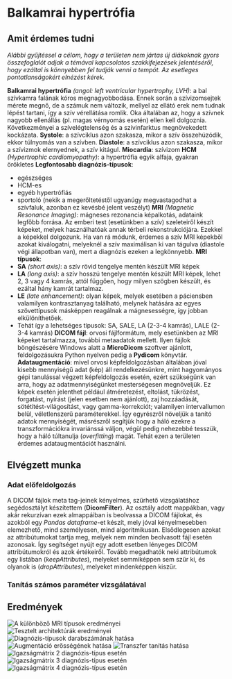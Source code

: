 # Balkamrai hypertrófia
## Amit érdemes tudni
*Alábbi gyűjtéssel a célom, hogy a területen nem jártas új diákoknak gyors összefoglalót adjak a témával kapcsolatos szakkifejezések jelentéséről, hogy ezáltal is könnyebben fel tudják venni a tempót.
Az esetleges pontatlanságokért elnézést kérek.*

**Balkamrai hypertrófia** *(angol: left ventricular hypertrophy, LVH)*: a bal szívkamra falának kóros megnagyobbodása. Ennek során a szívizomsejtek mérete megnő, de a számuk nem változik, mellyel az ellátó erek nem tudnak lépést tartani, így a szív vérellátása romlik. Oka általában az, hogy a szívnek nagyobb ellenállás (pl. magas vérnyomás esetén) ellen kell dolgoznia. Következményei a szívelégtelenség és a szívinfarktus megnövekedett kockázata.
**Systole**: a szívciklus azon szakasza, mikor a szív összehúzódik, ekkor túlnyomás van a szívben.
**Diastole**: a szívciklus azon szakasza, mikor a szívizmok elernyednek, a szív kitágul.
**Miocardia**: szívizom
**HCM** *(Hypertrophic cardiomyopathy)*: a hypertrófia egyik alfaja, gyakran örökletes
**Legfontosabb diagnózis-típusok**:
- egészséges
- HCM-es
- egyéb hypertrófiás
- sportoló (nekik a megerőltetéstől ugyanúgy megvastagodhat a szívfaluk, azonban ez kevésbé jelent veszélyt)
**MRI** *(Magnetic Resonance Imaging)*: mágneses rezonancia képalkotás, adataink legfőbb forrása. Az emberi test (esetünkben a szív) szeleteiről készít képeket, melyek használhatóak annak térbeli rekonstrukciójára. Ezekkel a képekkel dolgozunk. Ha van rá módunk, érdemes a szív MRI képekből azokat kiválogatni, melyeknél a szív maximálisan ki van tágulva (diastole végi állapotban van), mert a diagnózis ezeken a legkönnyebb.
**MRI típusok**:
 - **SA** *(short axis)*: a szív rövid tengelye mentén készült MRI képek
 - **LA** *(long axis)*: a szív hosszú tengelye mentén készült MRI képek, lehet 2, 3 vagy 4 kamrás, attól függően, hogy milyen szögben készült, és ezáltal hány kamrát tartalmaz.
 - **LE** *(late enhancement)*: olyan képek, melyek esetében a páciensben valamilyen kontrasztanyag található, melynek hatására az egyes szövettípusok másképpen reagálnak a mágnesességre, így jobban elkülöníthetőek.
 - Tehát így a lehetséges típusok: SA, SALE, LA (2-3-4 kamrás), LALE (2-3-4 kamrás)
**DICOM fájl**: orvosi fájlformátum, mely esetünkben az MRI képeket tartalmazza, további metaadatok mellett. Ilyen fájlok böngészésére Windows alatt a **MicroDicom** szoftver ajánlott, feldolgozásukra Python nyelven pedig a **Pydicom** könyvtár.
**Adataugmentáció**: mivel orvosi képfeldolgozásban általában jóval kisebb mennyiségű adat (kép) áll rendelkezésünkre, mint hagyományos gépi tanulással végzett képfeldolgozás esetén, ezért szükségünk van arra, hogy az adatmennyiségünket mesterségesen megnöveljük. Ez képek esetén jelenthet például átméretezést, eltolást, tükrözést, forgatást, nyírást (jelen esetben nem ajánlott), zaj hozzáadását, sötétítést-világosítást, vagy gamma-korrekciót; valamilyen intervallumon belül, véletlenszerű paraméterekkel. Így egyrészről növeljük a tanító adatok mennyiségét, másrészről segítjük hogy a háló ezekre a transzformációkra invariánssá váljon, végül pedig nehezebbé tesszük, hogy a háló túltanulja (*overfitting*) magát. Tehát ezen a területen érdemes adataugmentációt használni.

## Elvégzett munka
### Adat előfeldolgozás
A DICOM fájlok meta tag-jeinek kényelmes, szűrhető vizsgálatához segédosztályt készítettem (**DicomFilter**). Az osztály adott mappákban, vagy akár rekurzívan ezek almappáiban is beolvassa a DICOM fájlokat, és azokból egy *Pandas dataframe*-et készít, mely jóval kényelmesebben elemezhető, mind személyesen, mind algoritmikusan. Elsődlegesen azokat az attribútumokat tartja meg, melyek nem minden beolvasott fájl esetén azonosak. Így segítséget nyújt egy adott esetben lényeges DICOM attribútumokról és azok értékeiről. Tovább megadhatók neki attribútumok egy listában (*keepAttributes*), melyeket semmiképpen sem szűr ki, és olyanok is (*dropAttributes*), melyeket mindenképpen kiszűr.

### Tanítás számos paraméter vizsgálatával
## Eredmények
![A különböző MRI típusok eredményei](https://drive.google.com/uc?id=1J_I68Emaovwy_hPA4spbtwKia4eONsXK)
![Tesztelt architektúrák eredményei](https://drive.google.com/uc?id=1PH1IXDVlzogiw6ux3fsFJiQrRe6SQdpR)
![Diagnózis-típusok darabszámának hatása](https://drive.google.com/uc?id=1rwVJWd8SELf58aX9uo-neXOUipA5niVD)
![Augmentáció erősségének hatása](https://drive.google.com/uc?id=1NX08cheZ7MQrIpaSaYflzWx03xZ3yA8F)
![Transzfer tanítás hatása](https://drive.google.com/uc?id=1S0lVBqgr3I_aTN2-XE7Xg9BdzVn-fd0Q)
![Igazságmátrix 2 diagnózis-típus esetén](https://drive.google.com/uc?id=1qe7KHs09CTciAe9_BcAHO8X_6JCEm2jI)
![Igazságmátrix 3 diagnózis-típus esetén](https://drive.google.com/uc?id=17YijzBWUhsl7yXufsc2egqRe4XVTTSkI)
![Igazságmátrix 4 diagnózis-típus esetén](https://drive.google.com/uc?id=12JoJ7IEuWFYxznqRgAjjbMk7G54ZbVyc)
